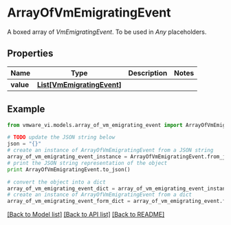 # ArrayOfVmEmigratingEvent

A boxed array of *VmEmigratingEvent*. To be used in *Any* placeholders. 

## Properties
Name | Type | Description | Notes
------------ | ------------- | ------------- | -------------
**value** | [**List[VmEmigratingEvent]**](VmEmigratingEvent.md) |  | 

## Example

```python
from vmware_vi.models.array_of_vm_emigrating_event import ArrayOfVmEmigratingEvent

# TODO update the JSON string below
json = "{}"
# create an instance of ArrayOfVmEmigratingEvent from a JSON string
array_of_vm_emigrating_event_instance = ArrayOfVmEmigratingEvent.from_json(json)
# print the JSON string representation of the object
print ArrayOfVmEmigratingEvent.to_json()

# convert the object into a dict
array_of_vm_emigrating_event_dict = array_of_vm_emigrating_event_instance.to_dict()
# create an instance of ArrayOfVmEmigratingEvent from a dict
array_of_vm_emigrating_event_form_dict = array_of_vm_emigrating_event.from_dict(array_of_vm_emigrating_event_dict)
```
[[Back to Model list]](../README.md#documentation-for-models) [[Back to API list]](../README.md#documentation-for-api-endpoints) [[Back to README]](../README.md)


